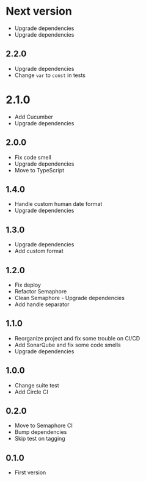# Next version
+ Upgrade dependencies
+ Upgrade dependencies

## 2.2.0
+ Upgrade dependencies
+ Change `var` to `const` in tests

# 2.1.0
+ Add Cucumber
+ Upgrade dependencies

## 2.0.0
+ Fix code smell
+ Upgrade dependencies
+ Move to TypeScript

## 1.4.0
+ Handle custom human date format
+ Upgrade dependencies

## 1.3.0
+ Upgrade dependencies
+ Add custom format

## 1.2.0
+ Fix deploy
+ Refactor Semaphore
+ Clean Semaphore - Upgrade dependencies
+ Add handle separator

## 1.1.0
+ Reorganize project and fix some trouble on CI/CD
+ Add SonarQube and fix some code smells
+ Upgrade dependencies

## 1.0.0
+ Change suite test
+ Add Circle CI

## 0.2.0
+ Move to Semaphore CI
+ Bump dependencies
+ Skip test on tagging

## 0.1.0
+ First version